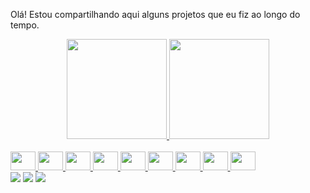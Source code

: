 Olá! Estou compartilhando aqui alguns projetos que eu fiz ao longo do tempo.

<!--
**KevenyLima/kevenylima** is a ✨ _special_ ✨ repository because its `README.md` (this file) appears on your GitHub profile.

Here are some ideas to get you started:

- 🔭 I’m currently working on ...
- 🌱 I’m currently learning ...
- 👯 I’m looking to collaborate on ...
- 🤔 I’m looking for help with ...
- 💬 Ask me about ...
- 📫 How to reach me: ...
- 😄 Pronouns: ...
- ⚡ Fun fact: ...
-->
<div align="center">
  <a href="https://github.com/KevenyLima">
  <img height="160em" src="https://github-readme-stats.vercel.app/api?username=KevenyLima&show_icons=true&theme=dracula&include_all_commits=true&count_private=true"/>
  <img height="160em" src="https://github-readme-stats.vercel.app/api/top-langs/?username=KevenyLima&layout=compact&langs_count=7&theme=dracula"/>
</div>

  </div>
<div style="display: inline_block"><br>
  <img src="https://cdn.jsdelivr.net/gh/devicons/devicon/icons/c/c-original.svg" height="30" width="40"/>
  <img src="https://cdn.jsdelivr.net/gh/devicons/devicon/icons/csharp/csharp-original.svg"height="30" width="40"/>
  <img src="https://cdn.jsdelivr.net/gh/devicons/devicon/icons/html5/html5-original.svg"height="30" width="40" />
  <img src="https://cdn.jsdelivr.net/gh/devicons/devicon/icons/css3/css3-original.svg" height="30" width="40" />
  <img src="https://cdn.jsdelivr.net/gh/devicons/devicon/icons/javascript/javascript-original.svg"height="30" width="40" />
  <img src="https://cdn.jsdelivr.net/gh/devicons/devicon/icons/typescript/typescript-original.svg"height="30" width="40" />
  <img src="https://cdn.jsdelivr.net/gh/devicons/devicon/icons/nodejs/nodejs-original.svg" height="30" width="40"/>
  <img src="https://cdn.jsdelivr.net/gh/devicons/devicon/icons/react/react-original.svg"height="30" width="40" />
  <img src="https://cdn.jsdelivr.net/gh/devicons/devicon/icons/nextjs/nextjs-original-wordmark.svg"height="30" width="40" />
</div>

<div> 
  <a href = "mailto:keveny02@gmail.com"><img src="https://img.shields.io/badge/Gmail-D14836?style=for-the-badge&logo=gmail&logoColor=white" target="_blank"></a>
  <a href="https://www.linkedin.com/in/keveny-lima-87213b207" target="_blank"><img src="https://img.shields.io/badge/-LinkedIn-%230077B5?style=for-the-badge&logo=linkedin&logoColor=white" target="_blank"></a>
  <a href="https://api.whatsapp.com/send?phone=5585986145119&text=sua%20mensagem" target="_blank"><img src="https://img.shields.io/badge/WhatsApp-25D366?style=for-the-badge&logo=whatsapp&logoColor=white" target="_blank"></a>
  
